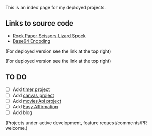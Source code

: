 This is an index page for my deployed projects.

## Links to source code

- <a href="https://github.com/3willows/rpsLizardSpock" target="_blank">Rock Paper Scissors Lizard Spock</a>
- <a href="https://github.com/3willows/messages" target="_blank">Base64 Encoding</a>

(For deployed version see the link at the top right)

(For deployed version see the link at the top right)

## TO DO

- [ ] Add [timer project](https://github.com/3willows/timerProject)
- [ ] Add [canvas project](https://3willows.github.io/canvasApiProject/)
- [ ] Add [moviesApi project](https://github.com/3willows/moviesApiProject)
- [ ] Add [Easy Affirmation](https://3willows.github.io/easyAffirmation/)
- [ ] Add blog

(Projects under active development, feature request/comments/PR welcome.)
